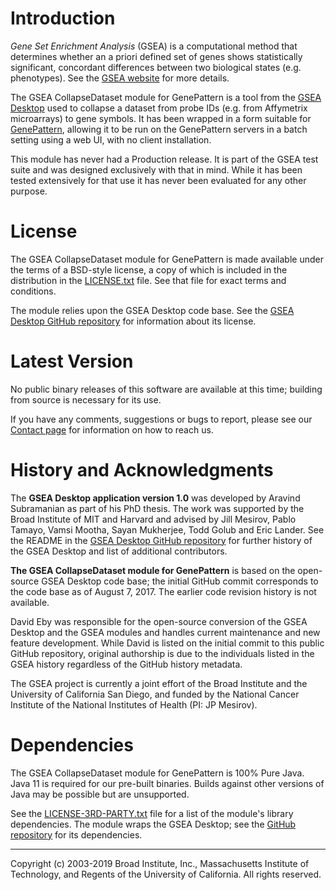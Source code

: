#  Introduction

*Gene Set Enrichment Analysis* (GSEA) is a computational method that determines whether an a priori defined set of genes shows statistically significant, concordant differences between two biological states (e.g. phenotypes).  See the [GSEA website](http://www.gsea-msigdb.org) for more details.

The GSEA CollapseDataset module for GenePattern is a tool from the [GSEA Desktop](https://github.com/GSEA-MSigDB/gsea-desktop) used to collapse a dataset from probe IDs (e.g. from Affymetrix microarrays) to gene symbols.  It has been wrapped in a form suitable for [GenePattern](http://www.genepattern.org/), allowing it to be run on the GenePattern servers in a batch setting using a web UI, with no client installation. 

This module has never had a Production release.  It is part of the GSEA test suite and was designed exclusively with that in mind.  While it has been tested extensively for that use it has never been evaluated for any other purpose.

# License

The GSEA CollapseDataset module for GenePattern is made available under the terms of a BSD-style license, a copy of which is included in the distribution in the [LICENSE.txt](LICENSE.txt) file.  See that file for exact terms and conditions.

The module relies upon the GSEA Desktop code base.  See the [GSEA Desktop GitHub repository](https://github.com/GSEA-MSigDB/gsea-desktop) for information about its license.

#  Latest Version

No public binary releases of this software are available at this time; building from source is necessary for its use. 

If you have any comments, suggestions or bugs to report, please see our [Contact page](http://www.gsea-msigdb.org/gsea/contact.jsp) for information on how to reach us.

# History and Acknowledgments

The **GSEA Desktop application version 1.0** was developed by Aravind Subramanian as part of his PhD thesis.  The work was supported by the Broad Institute of MIT and Harvard and advised by Jill Mesirov, Pablo Tamayo, Vamsi Mootha, Sayan Mukherjee, Todd Golub and Eric Lander.  See the README in the [GSEA Desktop GitHub repository](https://github.com/GSEA-MSigDB/gsea-desktop) for further history of the GSEA Desktop and list of additional contributors.

**The GSEA CollapseDataset module for GenePattern** is based on the open-source GSEA Desktop code base; the initial GitHub commit corresponds to the code base as of August 7, 2017. The earlier code revision history is not available.
  
David Eby was responsible for the open-source conversion of the GSEA Desktop and the GSEA modules and handles current maintenance and new feature development.  While David is listed on the initial commit to this public GitHub repository, original authorship is due to the individuals listed in the GSEA history regardless of the GitHub history metadata.

The GSEA project is currently a joint effort of the Broad Institute and the University of California San Diego, and funded by the National Cancer Institute of the National Institutes of Health (PI: JP Mesirov).

# Dependencies

The GSEA CollapseDataset module for GenePattern is 100% Pure Java.  Java 11 is required for our pre-built binaries.  Builds against other versions of Java may be possible but are unsupported.

See the [LICENSE-3RD-PARTY.txt](LICENSE-3RD-PARTY.txt) file for a list of the module's library dependencies.  The module wraps the GSEA Desktop; see the [GitHub repository](https://github.com/GSEA-MSigDB/gsea-desktop) for its dependencies.

------
Copyright (c) 2003-2019 Broad Institute, Inc., Massachusetts Institute of Technology, and Regents of the University of California.  All rights reserved.

